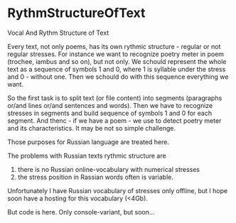 # RythmStructureOfText
Vocal And Rythm Structure of Text

Every text, not only poems, has its own rythmic structure - regular or not regular stresses.
For instance we want to recognize poetry meter in poem (trochee, iambus and so on), but not only.
We schould represent the whole text as a sequence of symbols 1 and 0, where 1 is syllable under the stress and 0 - without one. 
Then we schould do with this sequence everything we want.

So the first task is to split text (or file content) into segments (paragraphs or/and lines or/and sentences and words).
Then we have to recognize stresses in segments and build sequence of symbols 1 and 0 for each segment.
And thenc - if we have a poem - we use to detect poetry meter and its characteristics. It may be not so simple challenge.

Those purposes for Russian language are treated here.

The problems with Russian texts rythmic structure are
1. there is no Russian online-vocabulary with numerical stresses
2. the stress position in Rassian words often is variable.

Unfortunately I have Russian vocabulary of stresses only offline, but I hope soon have a hosting for this vocabulary (<4Gb).

But code is here. Only console-variant, but soon...


